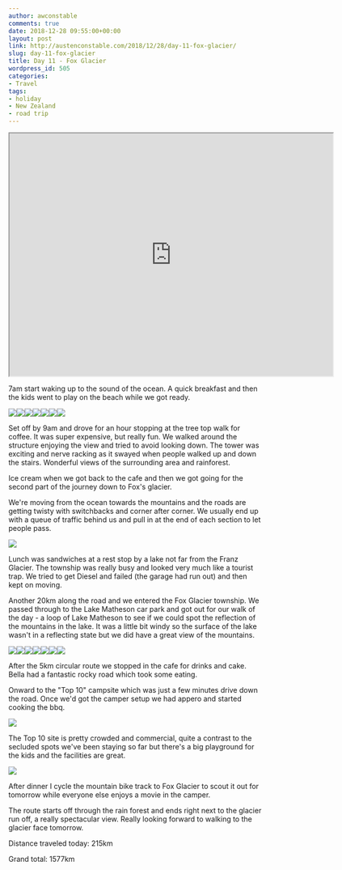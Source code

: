 ```yaml
---
author: awconstable
comments: true
date: 2018-12-28 09:55:00+00:00
layout: post
link: http://austenconstable.com/2018/12/28/day-11-fox-glacier/
slug: day-11-fox-glacier
title: Day 11 - Fox Glacier
wordpress_id: 505
categories:
- Travel
tags:
- holiday
- New Zealand
- road trip
---
```


<iframe src="https://www.google.com/maps/d/embed?mid=1u0l8KaAticIxINPgRlr7FEsb7K3pi9Ym&w=640&h=480" width="640" height="480"></iframe>

7am start waking up to the sound of the ocean. A quick breakfast and then the kids went to play on the beach while we got ready.

![](../../../images/2018/12/img_2797.jpg)![](../../../images/2018/12/img_2792.jpg)![](../../../images/2018/12/img_2793.jpg)![](../../../images/2018/12/img_0180.jpg)![](../../../images/2018/12/img_2802.jpg)![](../../../images/2018/12/img_2799.jpg)![](../../../images/2018/12/img_2810.jpg)

Set off by 9am and drove for an hour stopping at the tree top walk for coffee. It was super expensive, but really fun. We walked around the structure enjoying the view and tried to avoid looking down. The tower was exciting and nerve racking as it swayed when people walked up and down the stairs. Wonderful views of the surrounding area and rainforest.

Ice cream when we got back to the cafe and then we got going for the second part of the journey down to Fox's glacier.

We're moving from the ocean towards the mountains and the roads are getting twisty with switchbacks and corner after corner. We usually end up with a queue of traffic behind us and pull in at the end of each section to let people pass.

![](../../../images/2018/12/img_2820.jpg)

Lunch was sandwiches at a rest stop by a lake not far from the Franz Glacier. The township was really busy and looked very much like a tourist trap. We tried to get Diesel and failed (the garage had run out) and then kept on moving.

Another 20km along the road and we entered the Fox Glacier township. We passed through to the Lake Matheson car park and got out for our walk of the day - a loop of Lake Matheson to see if we could spot the reflection of the mountains in the lake. It was a little bit windy so the surface of the lake wasn't in a reflecting state but we did have a great view of the mountains.

![](../../../images/2018/12/img_2823.jpg)![](../../../images/2018/12/img_2825.jpg)![](../../../images/2018/12/img_0210.jpg)![](../../../images/2018/12/img_2829.jpg)![](../../../images/2018/12/img_0217.jpg)![](../../../images/2018/12/img_2832.jpg)![](../../../images/2018/12/img_2836.jpg)

After the 5km circular route we stopped in the cafe for drinks and cake. Bella had a fantastic rocky road which took some eating.

Onward to the "Top 10" campsite which was just a few minutes drive down the road. Once we'd got the camper setup we had appero and started cooking the bbq.

![](../../../images/2018/12/img_0227.jpg)

The Top 10 site is pretty crowded and commercial, quite a contrast to the secluded spots we've been staying so far but there's a big playground for the kids and the facilities are great.

![](../../../images/2018/12/img_2844.jpg)

After dinner I cycle the mountain bike track to Fox Glacier to scout it out for tomorrow while everyone else enjoys a movie in the camper.

The route starts off through the rain forest and ends right next to the glacier run off, a really spectacular view. Really looking forward to walking to the glacier face tomorrow.

Distance traveled today: 215km

Grand total: 1577km
